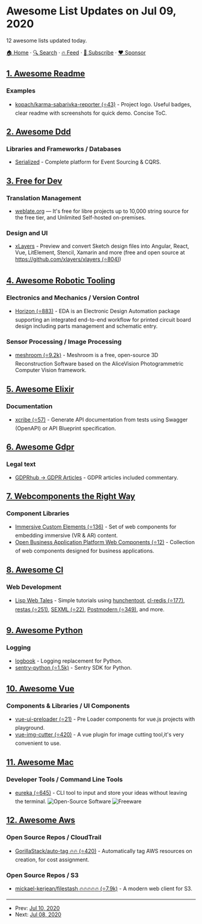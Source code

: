 # Awesome List Updates on Jul 09, 2020

12 awesome lists updated today.

[🏠 Home](/README.md) · [🔍 Search](https://www.trackawesomelist.com/search/) · [🔥 Feed](https://www.trackawesomelist.com/rss.xml) · [📮 Subscribe](https://trackawesomelist.us17.list-manage.com/subscribe?u=d2f0117aa829c83a63ec63c2f&id=36a103854c) · [❤️  Sponsor](https://github.com/sponsors/theowenyoung)



## [1. Awesome Readme](/content/matiassingers/awesome-readme/README.md)

### Examples

*   [kopach/karma-sabarivka-reporter (⭐43)](https://github.com/kopach/karma-sabarivka-reporter#readme) - Project logo. Useful badges, clear readme with screenshots for quick demo. Concise ToC.

## [2. Awesome Ddd](/content/heynickc/awesome-ddd/README.md)

### Libraries and Frameworks / Databases

*   [Serialized](https://serialized.io) - Complete platform for Event Sourcing & CQRS.

## [3. Free for Dev](/content/ripienaar/free-for-dev/README.md)

### Translation Management

*   [weblate.org](https://weblate.org/) — It's free for libre projects up to 10,000 string source for the free tier, and Unlimited Self-hosted on-premises.

### Design and UI

*   [xLayers](https://xlayers.dev) - Preview and convert Sketch design files into Angular, React, Vue, LitElement, Stencil, Xamarin and more (free and open source at [https://github.com/xlayers/xlayers (⭐804)](https://github.com/xlayers/xlayers))

## [4. Awesome Robotic Tooling](/content/protontypes/awesome-robotic-tooling/README.md)

### Electronics and Mechanics / Version Control

*   [Horizon (⭐883)](https://github.com/horizon-eda/horizon) - EDA is an Electronic Design Automation package supporting an integrated end-to-end workflow for printed circuit board design including parts management and schematic entry.

### Sensor Processing / Image Processing

*   [meshroom (⭐9.2k)](https://github.com/alicevision/meshroom) - Meshroom is a free, open-source 3D Reconstruction Software based on the AliceVision Photogrammetric Computer Vision framework.

## [5. Awesome Elixir](/content/h4cc/awesome-elixir/README.md)

### Documentation

*   [xcribe (⭐57)](https://github.com/brainn-co/xcribe) - Generate API documentation from tests using Swagger (OpenAPI) or API Blueprint specification.

## [6. Awesome Gdpr](/content/bakke92/awesome-gdpr/README.md)

### Legal text

*   [GDPRhub -> GDPR Articles](https://gdprhub.eu/index.php?title=Category:GDPR_Articles) - GDPR articles included commentary.

## [7. Webcomponents the Right Way](/content/mateusortiz/webcomponents-the-right-way/README.md)

### Component Libraries

*   [Immersive Custom Elements (⭐136)](https://github.com/MozillaReality/immersive-custom-elements) - Set of web components for embedding immersive (VR & AR) content.
*   [Open Business Application Platform Web Components (⭐12)](https://github.com/openbap/obap-elements) - Collection of web components designed for business applications.

## [8. Awesome Cl](/content/CodyReichert/awesome-cl/README.md)

### Web Development

*   [Lisp Web Tales](https://leanpub.com/lispwebtales) - Simple tutorials using [hunchentoot](http://edicl.github.io/hunchentoot/), [cl-redis (⭐177)](https://github.com/vseloved/cl-redis), [restas (⭐251)](https://github.com/archimag/restas), [SEXML (⭐22)](https://github.com/madnificent/SEXML), [Postmodern (⭐349)](https://github.com/marijnh/Postmodern), and more.

## [9. Awesome Python](/content/vinta/awesome-python/README.md)

### Logging

*   [logbook](http://logbook.readthedocs.io/en/stable/) - Logging replacement for Python.
*   [sentry-python (⭐1.5k)](https://github.com/getsentry/sentry-python) - Sentry SDK for Python.

## [10. Awesome Vue](/content/vuejs/awesome-vue/README.md)

### Components & Libraries / UI Components

*   [vue-ui-preloader (⭐21)](https://github.com/Bot-Academia/Vue-ui-preloader) - Pre Loader components for vue.js projects with playground.
*   [vue-img-cutter (⭐420)](https://github.com/acccccccb/vue-img-cutter) - A vue plugin for image cutting tool,it's very convenient to use.

## [11. Awesome Mac](/content/jaywcjlove/awesome-mac/README.md)

### Developer Tools / Command Line Tools

*   [eureka (⭐645)](https://github.com/simeg/eureka) - CLI tool to input and store your ideas without leaving the terminal. ![Open-Source Software](https://jaywcjlove.github.io/sb/ico/min-oss.svg "Open Source Software") ![Freeware](https://jaywcjlove.github.io/sb/ico/min-free.svg "Freeware")

## [12. Awesome Aws](/content/donnemartin/awesome-aws/README.md)

### Open Source Repos / CloudTrail

*   [GorillaStack/auto-tag :fire::fire: (⭐420)](https://github.com/GorillaStack/auto-tag) - Automatically tag AWS resources on creation, for cost assignment.

### Open Source Repos / S3

*   [mickael-kerjean/filestash :fire::fire::fire::fire::fire: (⭐7.9k)](https://github.com/mickael-kerjean/filestash) - A modern web client for S3.

---

- Prev: [Jul 10, 2020](/content/2020/07/10/README.md)
- Next: [Jul 08, 2020](/content/2020/07/08/README.md)